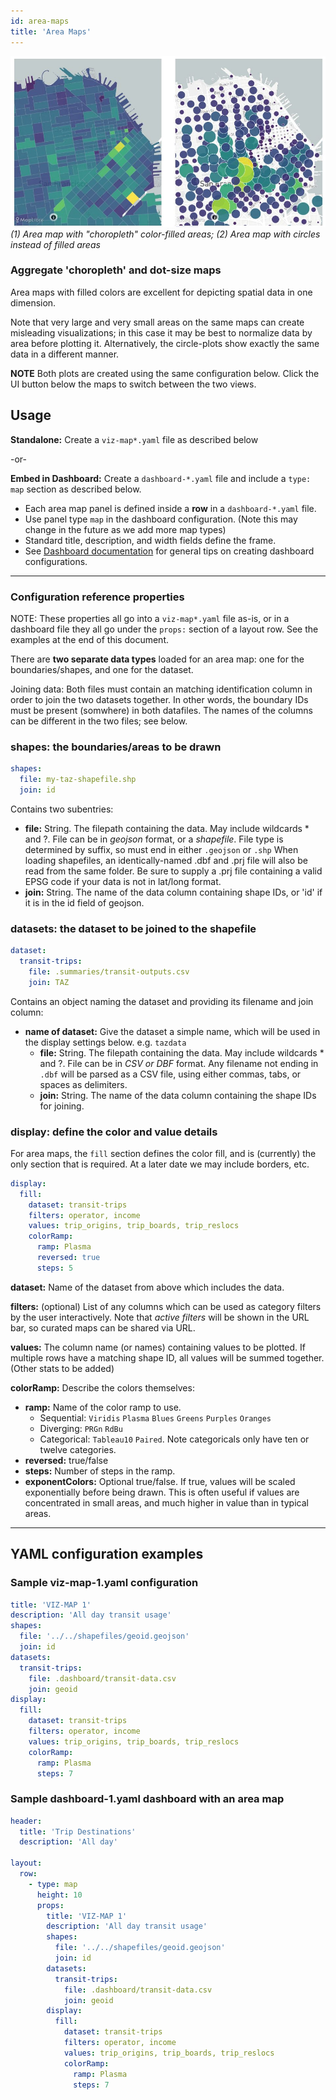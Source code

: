 ```yaml
---
id: area-maps
title: 'Area Maps'
---
```


![Examples of choropleth and dot-size maps](assets/area-maps.jpg)
_(1) Area map with "choropleth" color-filled areas; (2) Area map with circles instead of filled areas_

### Aggregate 'choropleth' and dot-size maps

Area maps with filled colors are excellent for depicting spatial data in one dimension.

Note that very large and very small areas on the same maps can create misleading visualizations; in this case it may be best to normalize data by area before plotting it. Alternatively, the circle-plots show exactly the same data in a different manner.

**NOTE** Both plots are created using the same configuration below. Click the UI button below the maps to switch between the two views.

## Usage

**Standalone:** Create a `viz-map*.yaml` file as described below

-or-

**Embed in Dashboard:** Create a `dashboard-*.yaml` file and include a `type: map` section as described below.

- Each area map panel is defined inside a **row** in a `dashboard-*.yaml` file.
- Use panel type `map` in the dashboard configuration. (Note this may change in the future as we add more map types)
- Standard title, description, and width fields define the frame.
- See [Dashboard documentation](dashboards) for general tips on creating dashboard configurations.

---

### Configuration reference properties

NOTE: These properties all go into a `viz-map*.yaml` file as-is, or in a dashboard file they all go under the `props:` section of a layout row. See the examples at the end of this document.

There are **two separate data types** loaded for an area map: one for the boundaries/shapes, and one for the dataset.

Joining data: Both files must contain an matching identification column in order to join the two datasets together. In other words, the boundary IDs must be present (somwhere) in both datafiles. The names of the columns can be different in the two files; see below.

### **shapes:** the boundaries/areas to be drawn

```yaml
shapes:
  file: my-taz-shapefile.shp
  join: id
```

Contains two subentries:

- **file:** String. The filepath containing the data. May include wildcards \* and ?. File can be in _geojson_ format, or a _shapefile_. File type is determined by suffix, so must end in either `.geojson` or `.shp` When loading shapefiles, an identically-named .dbf and .prj file will also be read from the same folder. Be sure to supply a .prj file containing a valid EPSG code if your data is not in lat/long format.
- **join:** String. The name of the data column containing shape IDs, or 'id' if it is in the id field of geojson.

### **datasets:** the dataset to be joined to the shapefile

```yaml
dataset:
  transit-trips:
    file: .summaries/transit-outputs.csv
    join: TAZ
```

Contains an object naming the dataset and providing its filename and join column:

- **name of dataset:** Give the dataset a simple name, which will be used in the display settings below. e.g. `tazdata`
  - **file:** String. The filepath containing the data. May include wildcards \* and ?. File can be in _CSV or DBF_ format. Any filename not ending in `.dbf` will be parsed as a CSV file, using either commas, tabs, or spaces as delimiters.
  - **join:** String. The name of the data column containing the shape IDs for joining.

### **display:** define the color and value details

For area maps, the `fill` section defines the color fill, and is (currently) the only section that is required. At a later date we may include borders, etc.

```yaml
display:
  fill:
    dataset: transit-trips
    filters: operator, income
    values: trip_origins, trip_boards, trip_reslocs
    colorRamp:
      ramp: Plasma
      reversed: true
      steps: 5
```

**dataset:** Name of the dataset from above which includes the data.

**filters:** (optional) List of any columns which can be used as category filters by the user interactively. Note that _active filters_ will be shown in the URL bar, so curated maps can be shared via URL.

**values:** The column name (or names) containing values to be plotted. If multiple rows have a matching shape ID, all values will be summed together. (Other stats to be added)

**colorRamp:** Describe the colors themselves:

- **ramp:** Name of the color ramp to use.
  - Sequential: `Viridis` `Plasma` `Blues` `Greens` `Purples` `Oranges`
  - Diverging: `PRGn` `RdBu`
  - Categorical: `Tableau10` `Paired`. Note categoricals only have ten or twelve categories.
- **reversed:** true/false
- **steps:** Number of steps in the ramp.
- **exponentColors:** Optional true/false. If true, values will be scaled exponentially before being drawn. This is often useful if values are concentrated in small areas, and much higher in value than in typical areas.

---

## YAML configuration examples

### Sample viz-map-1.yaml configuration

```yaml
title: 'VIZ-MAP 1'
description: 'All day transit usage'
shapes:
  file: '../../shapefiles/geoid.geojson'
  join: id
datasets:
  transit-trips:
    file: .dashboard/transit-data.csv
    join: geoid
display:
  fill:
    dataset: transit-trips
    filters: operator, income
    values: trip_origins, trip_boards, trip_reslocs
    colorRamp:
      ramp: Plasma
      steps: 7
```

### Sample dashboard-1.yaml dashboard with an area map

```yaml
header:
  title: 'Trip Destinations'
  description: 'All day'

layout:
  row:
    - type: map
      height: 10
      props:
        title: 'VIZ-MAP 1'
        description: 'All day transit usage'
        shapes:
          file: '../../shapefiles/geoid.geojson'
          join: id
        datasets:
          transit-trips:
            file: .dashboard/transit-data.csv
            join: geoid
        display:
          fill:
            dataset: transit-trips
            filters: operator, income
            values: trip_origins, trip_boards, trip_reslocs
            colorRamp:
              ramp: Plasma
              steps: 7
```
